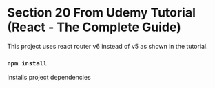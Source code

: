 # Section 20 From Udemy Tutorial (React - The Complete Guide)

This project uses react router v6 instead of v5 as shown in the tutorial.

### `npm install`

Installs project dependencies
